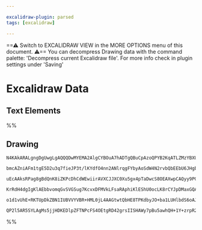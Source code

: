 ```yaml
---

excalidraw-plugin: parsed
tags: [excalidraw]

---
```

==⚠  Switch to EXCALIDRAW VIEW in the MORE OPTIONS menu of this document. ⚠== You can decompress Drawing data with the command palette: 'Decompress current Excalidraw file'. For more info check in plugin settings under 'Saving'


# Excalidraw Data

## Text Elements
%%
## Drawing
```compressed-json
N4KAkARALgngDgUwgLgAQQQDwMYEMA2AlgCYBOuA7hADTgQBuCpAzoQPYB2KqATLZMzYBXUtiRoIACyhQ4zZAHoFAc0JRJQgEYA6bGwC2CgF7N6hbEcK4OCtptbErHALRY8RMpWdx8Q1TdIEfARcZgRmBShcZQUebQBGAAYEmjoghH0EDihmbgBtcDBQMBKIEm4IAFUAdgAOAGl9YgBRfQB5ZhgEROxSTABrAGUAfWqARVSSyFhECsdcfU5iSdLM

bmcAZniAFm1tgE5D2u3q7fieJP3t/lKYdfO4nn2ANlrqgFYbyAoSdW4N2rvbQbEEbU6JHgbbZgz6FSCSBCEZTSf4nYGgni1HgnRLVRIbL4QazKYLcRKE5hQUhsfoIADCbHwbFIFQAxPEEByOStIJpcNh+spqUIOMQGUyWRIqdZmHBcIFsjyIAAzQj4fCDWCkiSCDxKynU2kAdV+km4fDhEANNIQmpg2vQuvKhOFyI44VyaHihLYcuwajuXsS5MtQ

uEcAAksRPag8gBdQnK8iZKPcDhCdWEwiirAVXCJJXC0Xu5gx4pTaDwcS8OEAXwpCAQyy9PGqSXe7y2sIrjBY7C4aA2IZ7TFYnAAcpwxOb8e9qs9Eu99t3SoRmAARdJQJvcZUEMKEzTCUXNYKZbIx9OZy1CODEXDb5uoeKnY7xJLPfaQi0Vogcfpphm+CEkyAo7mge74GEhS1uACZ0LgcBwJqD7VuW0AIpkFREMiUArAwhAIBQABC/KCkWYqMsybL

KrRdH4dgIgKlAEbbvomqGvSVGSug7KcvxDFMVkLFsaRAphiKlEShU0ocLK8rCYJpDMaxGQAGJqhqWrVlajLOoUECMcpwmqexVI2iaxB/GgP6QEZKlsRxNp2g6ul6jchlCdkpkAErCG6HrcN6Bn2SZbFtH6AZBcGHmhd5bFqZwUBqQsaqBqgK6ecZ8XqUlgyEEY1Y8MOdleSJGQACpYFAACCOEDugwTKnhsVlaZKGkLVylsBQCK4E+V7ASFbVsc0o

o1d1vUhE+RKTUpDkZBN1IUBVVYVBR+HML0jL4AAGtwtQbHE8TPKdbyJO+ba1LUHlbdS6oAJrmp+2j4s82yvO8i6AlcHlGGwBjcOWkD0AQQjVvEMGtdl5X6H5kkljGEAbR5QokPlhUzqjpDo9ucDcJlaPEAAsmwxAIGNuCaMET6QQeBlE+K1FoMDEDEYyM2kMofIABQXNU1C8C+gv84LyTvAAlEqPkIMoGbyut3O4HzQ4i6rvDq+LUtQ8NMNObSEV

QP2l5AR5SYLAgMs5jjHDKEDlpZFTNPcFS4OEtgRD42grsIISHAWy7pBu5awhQH+1Y+zrpR2AAVgg2A5IM/twKT5OU9T4GoHTvsGfyRuMBVAP4PbFYzDpYTBAn/ZKoxlIGKtsxoINIFsGBtP7jnFZJgYgzpFXnC7h3IGhLVVcF0XgHqjB4D1nQqrBGWsG1kAA
```
%%